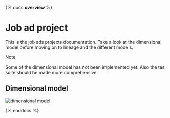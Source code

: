 {% docs __overview__ %}

# Job ad project

This is the job ads projects documentation. Take a look at the dimensional model before moving on to lineage and the different models.

> [!NOTE]
> Some of the dimensional model has not been implemented yet. Also the tes suite should be made more comprehensive.



## Dimensional model

![dimensional model](assets/job_ads_dimension_model.png)

{% enddocs %}